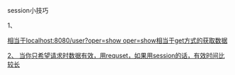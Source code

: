 session小技巧

1、

<a href="user?oper=show" > 相当于localhost:8080/user?oper=show oper=show相当于get方式的获取数据

2、 当你只希望请求时数据有效，用requset，如果用session的话，有效时间比较长